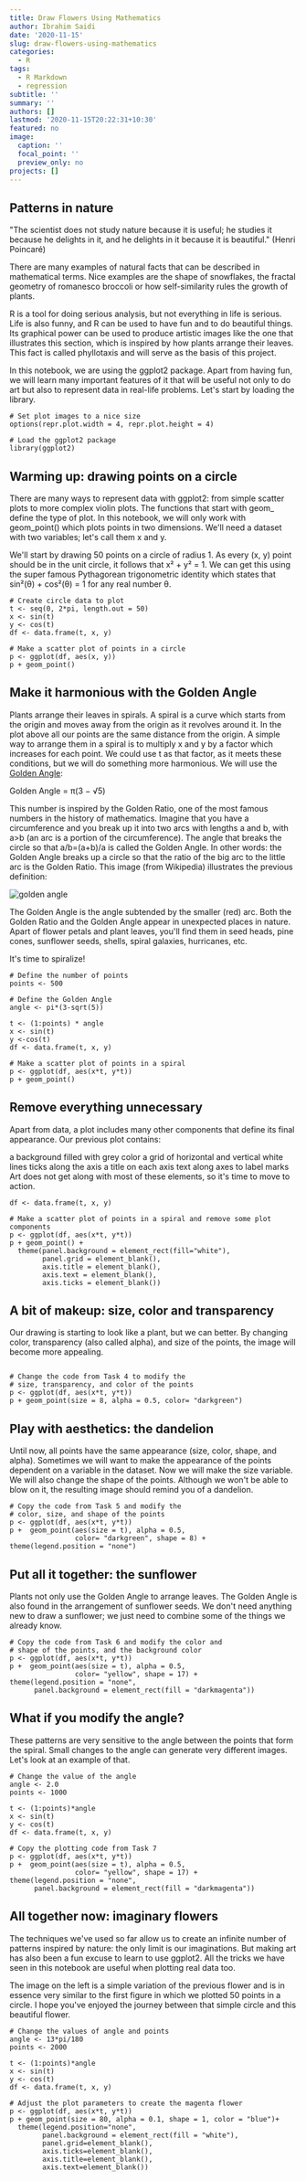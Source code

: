 ```yaml
---
title: Draw Flowers Using Mathematics
author: Ibrahim Saidi
date: '2020-11-15'
slug: draw-flowers-using-mathematics
categories:
  - R
tags:
  - R Markdown
  - regression
subtitle: ''
summary: ''
authors: []
lastmod: '2020-11-15T20:22:31+10:30'
featured: no
image:
  caption: ''
  focal_point: ''
  preview_only: no
projects: []
---
```


## Patterns in nature

"The scientist does not study nature because it is useful; he studies it because he delights in it, and he delights in it because it is beautiful." (Henri Poincaré)

There are many examples of natural facts that can be described in mathematical terms. Nice examples are the shape of snowflakes, the fractal geometry of romanesco broccoli or how self-similarity rules the growth of plants.

R is a tool for doing serious analysis, but not everything in life is serious. Life is also funny, and R can be used to have fun and to do beautiful things. Its graphical power can be used to produce artistic images like the one that illustrates this section, which is inspired by how plants arrange their leaves. This fact is called phyllotaxis and will serve as the basis of this project.

In this notebook, we are using the ggplot2 package. Apart from having fun, we will learn many important features of it that will be useful not only to do art but also to represent data in real-life problems. Let's start by loading the library.

```{r part_1}
# Set plot images to a nice size
options(repr.plot.width = 4, repr.plot.height = 4)

# Load the ggplot2 package
library(ggplot2)
```

## Warming up: drawing points on a circle

There are many ways to represent data with ggplot2: from simple scatter plots to more complex violin plots. The functions that start with geom_ define the type of plot. In this notebook, we will only work with geom_point() which plots points in two dimensions. We'll need a dataset with two variables; let's call them x and y.

We'll start by drawing 50 points on a circle of radius 1. As every (x, y) point should be in the unit circle, it follows that x² + y² = 1. We can get this using the super famous Pythagorean trigonometric identity which states that sin²(θ) + cos²(θ) = 1 for any real number θ.

```{r part_2, echo=FALSE}
# Create circle data to plot
t <- seq(0, 2*pi, length.out = 50)
x <- sin(t)
y <- cos(t)
df <- data.frame(t, x, y)

# Make a scatter plot of points in a circle
p <- ggplot(df, aes(x, y))
p + geom_point()
```

## Make it harmonious with the Golden Angle
Plants arrange their leaves in spirals. A spiral is a curve which starts from the origin and moves away from the origin as it revolves around it. In the plot above all our points are the same distance from the origin. A simple way to arrange them in a spiral is to multiply x and y by a factor which increases for each point. We could use t as that factor, as it meets these conditions, but we will do something more harmonious. We will use the [Golden Angle](https://en.wikipedia.org/wiki/Golden_angle):

Golden Angle = π(3 − √5)

This number is inspired by the Golden Ratio, one of the most famous numbers in the history of mathematics. Imagine that you have a circumference and you break up it into two arcs with lengths a and b, with a>b (an arc is a portion of the circumference). The angle that breaks the circle so that a/b=(a+b)/a is called the Golden Angle. In other words: the Golden Angle breaks up a circle so that the ratio of the big arc to the little arc is the Golden Ratio. This image (from Wikipedia) illustrates the previous definition:

![golden angle](/2020-11-15-draw-flowers-using-mathematics/index.en_files/Golden_Angle.png)

The Golden Angle is the angle subtended by the smaller (red) arc. Both the Golden Ratio and the Golden Angle appear in unexpected places in nature. Apart of flower petals and plant leaves, you'll find them in seed heads, pine cones, sunflower seeds, shells, spiral galaxies, hurricanes, etc.

It's time to spiralize!
```{r part_3}
# Define the number of points
points <- 500

# Define the Golden Angle
angle <- pi*(3-sqrt(5))

t <- (1:points) * angle
x <- sin(t)
y <-cos(t)
df <- data.frame(t, x, y)

# Make a scatter plot of points in a spiral
p <- ggplot(df, aes(x*t, y*t))
p + geom_point()
```

## Remove everything unnecessary
Apart from data, a plot includes many other components that define its final appearance. Our previous plot contains:

a background filled with grey color
a grid of horizontal and vertical white lines
ticks along the axis
a title on each axis
text along axes to label marks
Art does not get along with most of these elements, so it's time to move to action.
```{r part_4}
df <- data.frame(t, x, y)

# Make a scatter plot of points in a spiral and remove some plot components
p <- ggplot(df, aes(x*t, y*t))
p + geom_point() +
  theme(panel.background = element_rect(fill="white"),
        panel.grid = element_blank(),
        axis.title = element_blank(),
        axis.text = element_blank(),
        axis.ticks = element_blank())
```

## A bit of makeup: size, color and transparency
Our drawing is starting to look like a plant, but we can better. By changing color, transparency (also called alpha), and size of the points, the image will become more appealing.
```{r part_5}

# Change the code from Task 4 to modify the 
# size, transparency, and color of the points
p <- ggplot(df, aes(x*t, y*t))
p + geom_point(size = 8, alpha = 0.5, color= "darkgreen")
```

## Play with aesthetics: the dandelion
Until now, all points have the same appearance (size, color, shape, and alpha). Sometimes we will want to make the appearance of the points dependent on a variable in the dataset. Now we will make the size variable. We will also change the shape of the points. Although we won't be able to blow on it, the resulting image should remind you of a dandelion.
```{r part_6}
# Copy the code from Task 5 and modify the 
# color, size, and shape of the points
p <- ggplot(df, aes(x*t, y*t))
p +  geom_point(aes(size = t), alpha = 0.5, 
                color= "darkgreen", shape = 8) +
theme(legend.position = "none")
```

## Put all it together: the sunflower
Plants not only use the Golden Angle to arrange leaves. The Golden Angle is also found in the arrangement of sunflower seeds. We don't need anything new to draw a sunflower; we just need to combine some of the things we already know.
```{r part_7}
# Copy the code from Task 6 and modify the color and
# shape of the points, and the background color
p <- ggplot(df, aes(x*t, y*t))
p +  geom_point(aes(size = t), alpha = 0.5, 
                color= "yellow", shape = 17) +
theme(legend.position = "none", 
      panel.background = element_rect(fill = "darkmagenta"))
```

## What if you modify the angle?
These patterns are very sensitive to the angle between the points that form the spiral. Small changes to the angle can generate very different images. Let's look at an example of that.
```{r part_8}
# Change the value of the angle
angle <- 2.0
points <- 1000

t <- (1:points)*angle
x <- sin(t)
y <- cos(t)
df <- data.frame(t, x, y)

# Copy the plotting code from Task 7
p <- ggplot(df, aes(x*t, y*t))
p +  geom_point(aes(size = t), alpha = 0.5, 
                color= "yellow", shape = 17) +
theme(legend.position = "none", 
      panel.background = element_rect(fill = "darkmagenta"))
```

## All together now: imaginary flowers

The techniques we've used so far allow us to create an infinite number of patterns inspired by nature: the only limit is our imaginations. But making art has also been a fun excuse to learn to use ggplot2. All the tricks we have seen in this notebook are useful when plotting real data too.

The image on the left is a simple variation of the previous flower and is in essence very similar to the first figure in which we plotted 50 points in a circle. I hope you've enjoyed the journey between that simple circle and this beautiful flower.
```{r part_9}
# Change the values of angle and points
angle <- 13*pi/180
points <- 2000

t <- (1:points)*angle
x <- sin(t)
y <- cos(t)
df <- data.frame(t, x, y)

# Adjust the plot parameters to create the magenta flower
p <- ggplot(df, aes(x*t, y*t))
p + geom_point(size = 80, alpha = 0.1, shape = 1, color = "blue")+
  theme(legend.position="none",
        panel.background = element_rect(fill = "white"),
        panel.grid=element_blank(),
        axis.ticks=element_blank(),
        axis.title=element_blank(),
        axis.text=element_blank())
```